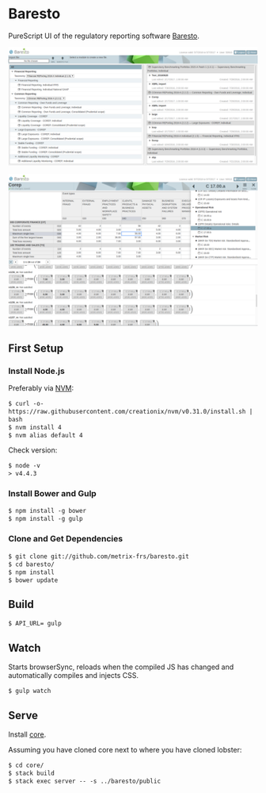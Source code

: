# Baresto

PureScript UI of the regulatory reporting software
[Baresto](https://baresto.metrix-frs.de/).

![Module Browser](doc/modules.png)

![File Viewer](doc/file.png)

## First Setup

### Install Node.js

Preferably via [NVM](https://github.com/creationix/nvm):

    $ curl -o- https://raw.githubusercontent.com/creationix/nvm/v0.31.0/install.sh | bash
    $ nvm install 4
    $ nvm alias default 4

Check version:

    $ node -v
    > v4.4.3

### Install Bower and Gulp

    $ npm install -g bower
    $ npm install -g gulp

### Clone and Get Dependencies

    $ git clone git://github.com/metrix-frs/baresto.git
    $ cd baresto/
    $ npm install
    $ bower update

## Build

    $ API_URL= gulp

## Watch

Starts browserSync, reloads when the compiled JS has changed and automatically
compiles and injects CSS.

    $ gulp watch

## Serve

Install [core](https://gitlab.mdrexl.net/holger/core).

Assuming you have cloned core next to where you have cloned lobster:

    $ cd core/
    $ stack build
    $ stack exec server -- -s ../baresto/public

